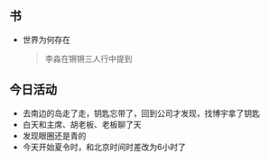 ## 书

- 世界为何存在

  > 李淼在锵锵三人行中提到

## 今日活动

- 去南边的岛走了走，钥匙忘带了，回到公司才发现，找博宇拿了钥匙
- 白天和主席、胡老板、老板聊了天
- 发现眼圈还是青的
- 今天开始夏令时，和北京时间时差改为6小时了

